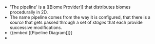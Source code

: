 - 'The pipeline' is a [[Biome Provider]] that distributes biomes procedurally in 2D.
- The name pipeline comes from the way it is configured, that there is a *source* that gets passed through a set of *stages* that each provide successive modifications.
- {{embed [[Pipeline Diagram]]}}
-